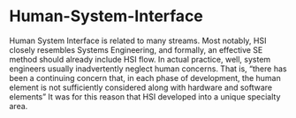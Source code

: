 # Human-System-Interface
Human System Interface is related to many streams. Most notably, HSI closely resembles Systems Engineering, and formally, an effective SE method should already include HSI flow. In actual practice, well, system engineers usually inadvertently neglect human concerns. That is, “there has been a continuing concern that, in each phase of development, the human element is not sufficiently considered along with hardware and software elements” It was for this reason that HSI developed into a unique specialty area.
